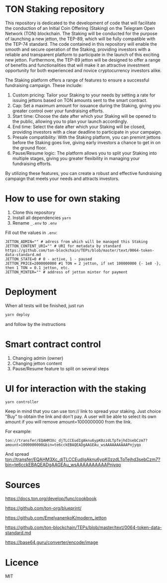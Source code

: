 # TON Staking repository

This repository is dedicated to the development of code that will facilitate the conduction of an Initial Coin Offering (Staking) on the Telegram Open Network (TON) blockchain. The Staking will be conducted for the purpose of launching a new jetton, the TEP-89, which will be fully compatible with the TEP-74 standard. The code contained in this repository will enable the smooth and secure operation of the Staking, providing investors with a reliable and transparent platform to participate in the launch of this exciting new jetton. Furthermore, the TEP-89 jetton will be designed to offer a range of benefits and functionalities that will make it an attractive investment opportunity for both experienced and novice cryptocurrency investors alike.

The Staking platform offers a range of features to ensure a successful fundraising campaign. These include:

1. Custom pricing: Tailor your Staking to your needs by setting a rate for issuing jettons based on TON amounts sent to the smart contract.
2. Cap: Set a maximum amount for issuance during the Staking, giving you greater control over your fundraising efforts.
3. Start time: Choose the date after which your Staking will be opened to the public, allowing you to plan your launch accordingly.
4. End time: Select the date after which your Staking will be closed, providing investors with a clear deadline to participate in your campaign.
5. Presale compatibility: With the Staking platform, you can premint jettons before the Staking goes live, giving early investors a chance to get in on the ground floor.
6. Pause/Resume logic: The platform allows you to split your Staking into multiple stages, giving you greater flexibility in managing your fundraising efforts.

By utilizing these features, you can create a robust and effective fundraising campaign that meets your needs and attracts investors.

# How to use for own staking

1. Clone this repository
2. Install all dependencies ```yarn```
3. Rename `_.env` to `.env`

Fill out the values in `.env`:

```
JETTON_ADMIN="" # adress from which will be managed this Staking
JETTON_CONTENT_URI="" # URI for metadata by standard https://github.com/ton-blockchain/TEPs/blob/master/text/0064-token-data-standard.md
JETTON_STATE=0 # 0 - active, 1 - paused
JETTON_PRICE=2000000000 #1 TON = 2 jetton, if set 100000000 {- 1e8 -}, then 1 TON = 0.1 jetton, etc.
JETTON_MINTER="" # address of jetton minter for payment
```


# Deployment

When all tests will be finished, just run

```js
yarn deploy
```

and follow by the instructions

# Smart contract control

1. Changing admin (owner)
2. Changing jetton content
3. Pause/Resume feature to split on several steps

# UI for interaction with the staking

```js
yarn controller
```

Keep in mind that you can use ton:// link to spread your staking. Just choice "Buy" to obtain the link and don't pay. A user will be able to select its own amount if you will remove amount=1000000000 from the link.

For example:

```
ton://transfer/EQAHM3Xc_djTLCCEudIgAknu6ypK0zzdLTpTejhd3sebCzm7?amount=1000000000&bin=te6cckEBAQEADgAAGEAu_wsAAAAAAAAAAPnjyqo
```

And spread [ton://transfer/EQAHM3Xc_djTLCCEudIgAknu6ypK0zzdLTpTejhd3sebCzm7?bin=te6cckEBAQEADgAAGEAu_wsAAAAAAAAAAPnjyqo](ton://transfer/EQAHM3Xc_djTLCCEudIgAknu6ypK0zzdLTpTejhd3sebCzm7?bin=te6cckEBAQEADgAAGEAu_wsAAAAAAAAAAPnjyqo)

# Sources

https://docs.ton.org/develop/func/cookbook

https://github.com/ton-org/blueprint/

https://github.com/EmelyanenkoK/modern_jetton

https://github.com/ton-blockchain/TEPs/blob/master/text/0064-token-data-standard.md

https://base64.guru/converter/encode/image

# Licence

MIT